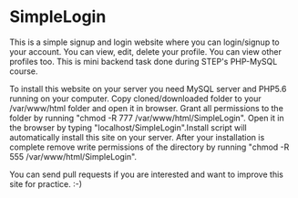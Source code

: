 # SimpleLogin
This is a simple signup and login website where you can login/signup to your account. You can view, edit, delete your profile. You can view other profiles too. This is mini backend task done during STEP's PHP-MySQL course. 

To install this website on your server you need MySQL server and PHP5.6 running on your computer. Copy cloned/downloaded folder to your /var/www/html folder and open it in browser. Grant all permissions to the folder by running "chmod -R 777 /var/www/html/SimpleLogin". Open it in the browser by typing "localhost/SimpleLogin".Install script will automatically install this site on your server. After your installation is complete remove write permissions of the directory by running "chmod -R 555 /var/www/html/SimpleLogin".

You can send pull requests if you are interested and want to improve this site for practice. :-)
